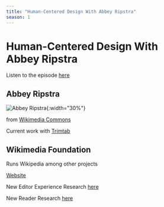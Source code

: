 ```yaml
---
title: "Human-Centered Design With Abbey Ripstra"
season: 1
---
```

# Human-Centered Design With Abbey Ripstra

Listen to the episode [here](https://fosspod.content.town/episodes/human-centered-design-with-abbey-ripstra)

## Abbey Ripstra

![Abbey Ripstra](https://upload.wikimedia.org/wikipedia/commons/8/83/Ripstra%2C_Abbey_-_May_2014_01.jpg){:width="30%"}

from [Wikimedia Commons](https://commons.wikimedia.org/wiki/File:Ripstra,_Abbey_-_May_2014_01.jpg)

Current work with [Trimtab](https://wearetrimtab.com/)

## Wikimedia Foundation

Runs Wikipedia among other projects

[Website](https://wikimediafoundation.org/)

New Editor Experience Research [here](https://www.mediawiki.org/wiki/New_Editor_Experiences)

New Reader Research [here](https://meta.wikimedia.org/wiki/New_Readers)